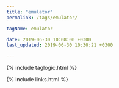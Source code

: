 ```yaml
---
title: "emulator"
permalink: /tags/emulator/

tagName: emulator

date: 2019-06-30 10:08:00 +0300
last_updated: 2019-06-30 10:30:21 +0300

---
```


{% include taglogic.html %}

{% include links.html %}
